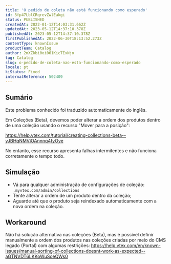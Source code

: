 ```yaml
---
title: 'O pedido de coleta não está funcionando como esperado'
id: 3fp47LblCRqrevZwlEakgi
status: PUBLISHED
createdAt: 2022-01-12T14:03:31.662Z
updatedAt: 2023-05-12T14:37:10.378Z
publishedAt: 2023-05-12T14:37:10.378Z
firstPublishedAt: 2022-06-30T18:13:52.273Z
contentType: knownIssue
productTeam: Catalog
author: 2mXZkbi0oi061KicTExNjo
tag: Catalog
slug: o-pedido-de-coleta-nao-esta-funcionando-como-esperado
locale: pt
kiStatus: Fixed
internalReference: 502409
---
```


## Sumário

<div class="alert alert-info">
  <p>Este problema conhecido foi traduzido automaticamente do inglês.</p>
</div>


Em Coleções (Beta), devemos poder alterar a ordem dos produtos dentro de uma coleção usando o recurso "Mover para a posição":

https://help.vtex.com/tutorial/creating-collections-beta--yJBHqNMViOAnnnq4fyOye

No entanto, esse recurso apresenta falhas intermitentes e não funciona corretamente o tempo todo.

## Simulação


- Vá para qualquer administração de configurações de coleção: `.myvtex.com/admin/collections`
- Tente alterar a ordem de um produto dentro da coleção;
- Aguarde até que o produto seja reindexado automaticamente com a nova ordem na coleção.




## Workaround


Não há solução alternativa nas coleções (Beta), mas é possível definir manualmente a ordem dos produtos nas coleções criadas por meio do CMS legado (Portal) com algumas restrições:
https://help.vtex.com/en/known-issues/manual-sorting-of-collections-doesnt-work-as-expected--aGTNVDT6LKKoWuSceQWs0






